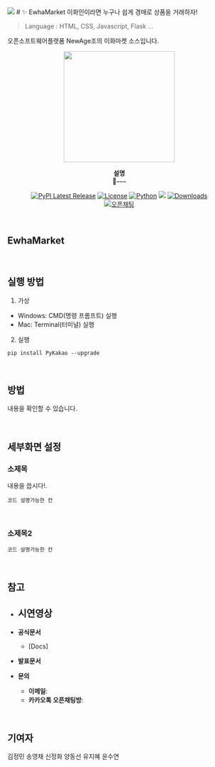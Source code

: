 <img src="https://capsule-render.vercel.app/api?type=waving&color=auto&height=200&section=header&text=내용입력&fontSize=90" />
# ✨ EwhaMarket
이화인이라면 누구나 쉽게 경매로 상품을 거래하자!

> Language : HTML, CSS, Javascript, Flask ...

오픈소프트웨어플랫폼 NewAge조의 이화마켓 소스입니다.
<div align="center">

<img src="~~~" width="250" />

<b>설명</b><br>
<b>🚀`~~~`</b>

[![PyPI Latest Release](https://img.shields.io/pypi/v/pykakao.svg)](https://pypi.org/project/pykakao/)
[![License](https://img.shields.io/pypi/l/ansicolortags.svg)](https://img.shields.io/pypi/l/ansicolortags.svg)
[![Python](https://img.shields.io/badge/Official-Docs-tomato)](https://wooiljeong.github.io/PyKakao/)
![](https://img.shields.io/badge/API-KAKAO-yellow.svg)
[![Downloads](https://static.pepy.tech/badge/pykakao)](https://pepy.tech/project/pykakao)  
[![오픈채팅](https://img.shields.io/badge/오픈채팅-Q&A-yellow?logo=KakaoTalk)](https://open.kakao.com/o/gh1N1kJe)

</div>

<br>

<div align="left">

## EwhaMarket




<br>

## 실행 방법

1. 가상 

- Windows: CMD(명령 프롬프트) 실행
- Mac: Terminal(터미널) 실행

2. 실행

```
pip install PyKakao --upgrade
```

<br>

## 방법

내용을 확인할 수 있습니다.

<br>

## 세부화면 설정

### 소제목

내용을 씁시다!.

```
코드 설명가능한 칸
```

<br>

### 소제목2

```
코드 설명가능한 칸
```




<br>

## 참고

- **시연영상**  
  - 

- **공식문서**
  - [Docs]

- **발표문서**
 
- **문의**  
  - **이메일**: 
  - **카카오톡 오픈채팅방**: 

<br>

## 기여자

김정민 송영채 신정화 양동선 유지혜 윤수연


<br>

